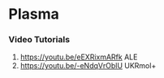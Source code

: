 # Plasma


### Video Tutorials 
1. https://youtu.be/eEXRixmARfk ALE
2. https://youtu.be/-eNdqVrOblU UKRmol+ 
